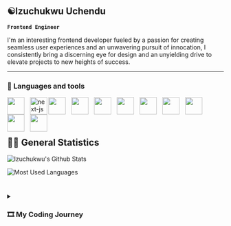 ## ☯️Izuchukwu Uchendu

**`Frontend Engineer`**

I'm an interesting frontend developer fueled by a passion for creating seamless user experiences and an unwavering pursuit of innocation, I consistently bring a discerning eye for design and an unyielding drive to elevate projects to new heights of success. 

---
### 🧰 Languages and tools

<img src="https://cdn.jsdelivr.net/gh/devicons/devicon/icons/react/react-original-wordmark.svg" width="40px" style="padding-right:10px" align="left" />
<img src="https://cdn.jsdelivr.net/gh/devicons/devicon/icons/nextjs/nextjs-original-wordmark.svg" alt='next-js' width="40px" style="padding-right:10px,background: #fefefe" align="left"  />
<img src="https://cdn.jsdelivr.net/gh/devicons/devicon/icons/html5/html5-original-wordmark.svg" width="40px" style="padding-right:10px" align="left" />
<img src="https://cdn.jsdelivr.net/gh/devicons/devicon/icons/redux/redux-original.svg" width="40px" style="padding-right:10px" align="left" />
<img src="https://cdn.jsdelivr.net/gh/devicons/devicon/icons/github/github-original.svg" width="40px" style="padding-right:10px" align="left" />
<img src="https://cdn.jsdelivr.net/gh/devicons/devicon/icons/sass/sass-original.svg" width="40px" style="padding-right:10px" align="left" />
<img src="https://cdn.jsdelivr.net/gh/devicons/devicon/icons/javascript/javascript-original.svg" width="40px" style="padding-right:10px" align="left" />
<img src="https://cdn.jsdelivr.net/gh/devicons/devicon/icons/tailwindcss/tailwindcss-original-wordmark.svg" width="40px" style="padding-right:10px" align="left" />
<img src="https://cdn.jsdelivr.net/gh/devicons/devicon/icons/css3/css3-original.svg" width="40px" style="padding-right:10px" align="left" />
<img src="https://cdn.jsdelivr.net/gh/devicons/devicon/icons/python/python-original-wordmark.svg" width="40px" style="padding-right:10px" align="left" />
<img src="https://cdn.jsdelivr.net/gh/devicons/devicon/icons/dotnetcore/dotnetcore-original.svg" width="40px" style="padding-right:10px" align="left" />

<br></br>
---
## 🧑‍💻 General Statistics
![Izuchukwu's Github Stats](https://github-readme-stats.vercel.app/api?username=izzdwizz&show_icons=true&theme=gruvbox)
          
![Most Used Languages](https://github-readme-stats.vercel.app/api/top-langs/?username=izzdwizz&size_weight=0.5&count_weight=0.5&theme=gruvbox)

#

<details>

  <summary><h3>🎞️ My Coding Journey</h3></summary>
My journey began in 2017 when I worked with Munarealestate, a real estate company focused on providing affordable housing to citizens in Nigeria. I was responsible for updating content on their WordPress website, ensuring a seamless user experience and smooth navigation.
In 2019, I transitioned to working with HTML, vanilla JavaScript, and CSS when I had the opportunity to build Elielsngs’ ecommerce website. Collaborating with a team, I created interactive user interfaces for viewing various store items and implemented a functional shopping cart system. This project allowed me to showcase my skills in frontend development and contributed to an enhanced user experience.
During my internship at Bluetag Technologies in 2021, I explored backend development while primarily working with C# and other dotnet packages. I built console applications, simulated systems, and utilized entity framework for efficient database management. However, my passion for frontend development drove me to specialize in this field. Immediately after my internship, I delved into React to build compelling component-based user interfaces. I gained proficiency in state management and mastered leveraging React hooks to interact with RESTful APIs, as well as mastering other styling libraries such as SCSS, Tailwind and AntDesgin.
In one of my personal projects, Ordinatrum, I developed a functional cryptocurrency application using React and Redux Toolkit. This project allowed me to deepen my understanding of working with RESTful APIs and demonstrated my ability to create dynamic and responsive frontend applications. Moreover, my most recent project, Intelligentia, provided me with a sound knowledge of utilizing Next.js to build full-stack applications. Whilst working on this, I gained knowledge on how to implement some basic backend functionalities such as CRUD operations.
The journey is still progressing and I realize there's so much more to learn and grasp in this ever growing world of technology, I'll be sure to take you along.

  
</details>



<!--
**izzdwizz/Izzdwizz** is a ✨ _special_ ✨ repository because its `README.md` (this file) appears on your GitHub profile.

Here are some ideas to get you started:

- 🔭 I’m currently working on ...
- 🌱 I’m currently learning ...![6722805]

- 👯 I’m looking to collaborate on ...
- 🤔 I’m looking for help with ...
- 💬 Ask me about ...
- 📫 How to reach me: ...
- 😄 Pronouns: ...
- ⚡ Fun fact: ...
-->
